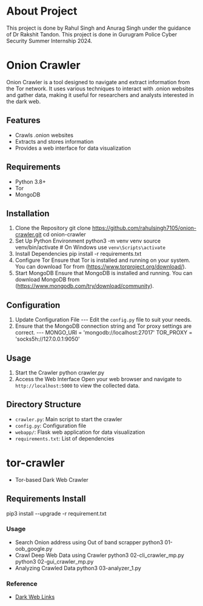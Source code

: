 # About Project

This project is done by Rahul Singh and Anurag Singh under the guidance of Dr Rakshit Tandon. This project is done in Gurugram Police Cyber Security Summer Internship 2024.

# Onion Crawler

Onion Crawler is a tool designed to navigate and extract information from the Tor network. It uses
various techniques to interact with .onion websites and gather data, making it useful for researchers
and analysts interested in the dark web.

## Features

- Crawls .onion websites
- Extracts and stores information
- Provides a web interface for data visualization

## Requirements

- Python 3.8+
- Tor
- MongoDB

## Installation

1. Clone the Repository
 git clone https://github.com/rahulsingh7105/onion-crawler.git
 cd onion-crawler
3. Set Up Python Environment
 python3 -m venv venv
 source venv/bin/activate # On Windows use `venv\Scripts\activate`
4. Install Dependencies
 pip install -r requirements.txt
5. Configure Tor
 Ensure that Tor is installed and running on your system. You can download Tor from
(https://www.torproject.org/download/).
6. Start MongoDB
 Ensure that MongoDB is installed and running. You can download MongoDB from
(https://www.mongodb.com/try/download/community).

## Configuration

1. Update Configuration File --- 
 Edit the `config.py` file to suit your needs. 
2. Ensure that the MongoDB connection string and Tor proxy settings are correct. ---
 MONGO_URI = 'mongodb://localhost:27017'
 TOR_PROXY = 'socks5h://127.0.0.1:9050'

## Usage

1. Start the Crawler
 python crawler.py
2. Access the Web Interface
 Open your web browser and navigate to `http://localhost:5000` to view the collected data.

## Directory Structure

- `crawler.py`: Main script to start the crawler
- `config.py`: Configuration file
- `webapp/`: Flask web application for data visualization
- `requirements.txt`: List of dependencies

# tor-crawler

- Tor-based Dark Web Crawler

## Requirements Install

pip3 install --upgrade -r requirement.txt

### Usage

- Search Onion address using Out of band scrapper
 python3 01-oob_google.py
- Crawl Deep Web Data using Crawler
 python3 02-cli_crawler_mp.py
 python3 02-gui_crawler_mp.py
- Analyzing Crawled Data
 python3 03-analyzer_1.py

### Reference

- [Dark Web Links](https://www.thedarkweblinks.com/)

